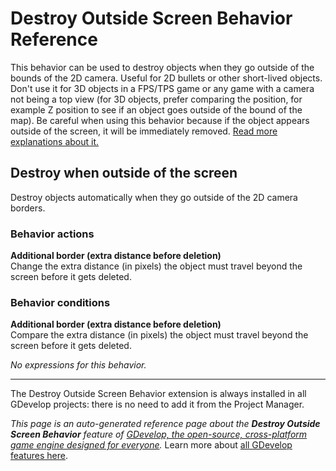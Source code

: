 # Destroy Outside Screen Behavior Reference

This behavior can be used to destroy objects when they go outside of the bounds of the 2D camera. Useful for 2D bullets or other short-lived objects. Don't use it for 3D objects in a FPS/TPS game or any game with a camera not being a top view (for 3D objects, prefer comparing the position, for example Z position to see if an object goes outside of the bound of the map). Be careful when using this behavior because if the object appears outside of the screen, it will be immediately removed. [Read more explanations about it.](/gdevelop5/behaviors/destroyoutside)



## Destroy when outside of the screen 

Destroy objects automatically when they go outside of the 2D camera borders. 

### Behavior actions

**Additional border (extra distance before deletion)**  
Change the extra distance (in pixels) the object must travel beyond the screen before it gets deleted.

### Behavior conditions

**Additional border (extra distance before deletion)**  
Compare the extra distance (in pixels) the object must travel beyond the screen before it gets deleted.

_No expressions for this behavior._

---

The Destroy Outside Screen Behavior extension is always installed in all GDevelop projects: there is no need to add it from the Project Manager.

*This page is an auto-generated reference page about the **Destroy Outside Screen Behavior** feature of [GDevelop, the open-source, cross-platform game engine designed for everyone](https://gdevelop.io/).* Learn more about [all GDevelop features here](/gdevelop5/all-features).